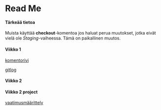 # Read Me
#### Tärkeää tietoa
Muista käyttää __checkout__-komentoa jos haluat perua muutokset, jotka eivät vielä ole _Staging_-vaiheessa.
Tämä on paikallinen muutos.

#### Viikko 1
[komentorivi](https://github.com/014589012/ot-harjoitustyo/blob/master/laskarit/viikko1/komentorivi.txt)

[gitlog](https://github.com/014589012/ot-harjoitustyo/blob/master/laskarit/viikko1/gitlog.txt)

#### Viikko 2

#### Viikko 2 project
[vaatimusmäärittely](https://github.com/014589012/ot-harjoitustyo/blob/master/dokumentointi/vaatimusmaarittely.md)


